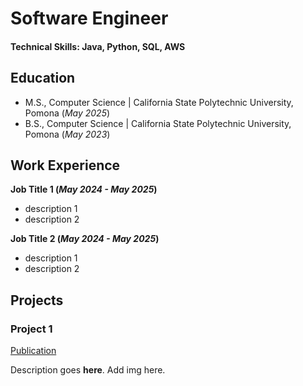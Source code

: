 # Software Engineer

#### Technical Skills: Java, Python, SQL, AWS

## Education
- M.S., Computer Science | California State Polytechnic University, Pomona (_May 2025_)	 			        		
- B.S., Computer Science | California State Polytechnic University, Pomona (_May 2023_)

## Work Experience
**Job Title 1 (_May 2024 - May 2025_)**
- description 1
- description 2

**Job Title 2 (_May 2024 - May 2025_)**
- description 1
- description 2
  
## Projects
### Project 1
[Publication](https://www.google.com)

Description goes **here**.
Add img here.
